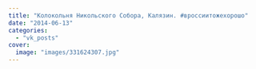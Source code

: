 ```yaml
---
title: "Колокольня Никольского Собора, Калязин. #вроссиитожехорошо"
date: "2014-06-13"
categories: 
  - "vk_posts"
cover:
  image: "images/331624307.jpg"
---
```



